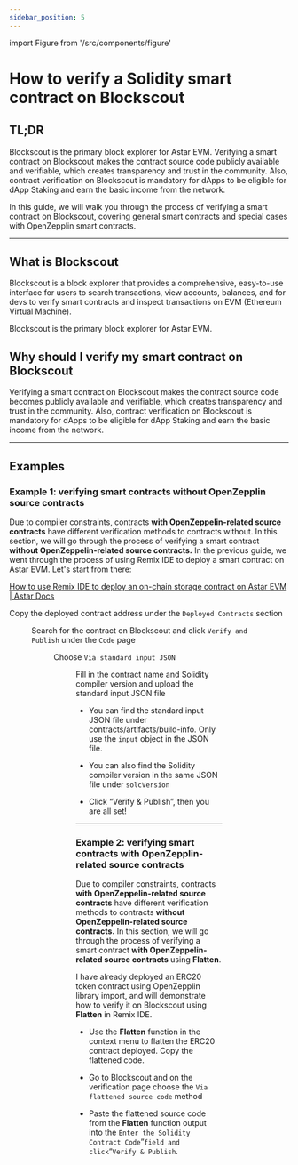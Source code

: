 ```yaml
---
sidebar_position: 5
---
```


import Figure from '/src/components/figure'

# How to verify a Solidity smart contract on Blockscout

## TL;DR

Blockscout is the primary block explorer for Astar EVM. Verifying a smart contract on Blockscout makes the contract source code publicly available and verifiable, which creates transparency and trust in the community. Also, contract verification on Blockscout is mandatory for dApps to be eligible for dApp Staking and earn the basic income from the network.

In this guide, we will walk you through the process of verifying a smart contract on Blockscout, covering general smart contracts and special cases with OpenZepplin smart contracts.

---

## What is Blockscout

Blockscout is a block explorer that provides a comprehensive, easy-to-use interface for users to search transactions, view accounts, balances, and for devs to verify smart contracts and inspect transactions on EVM (Ethereum Virtual Machine).

Blockscout is the primary block explorer for Astar EVM.

## Why should I verify my smart contract on Blockscout

Verifying a smart contract on Blockscout makes the contract source code becomes publicly available and verifiable, which creates transparency and trust in the community.
Also, contract verification on Blockscout is mandatory for dApps to be eligible for dApp Staking and earn the basic income from the network.

---

## Examples

### Example 1: verifying smart contracts without OpenZepplin source contracts

Due to compiler constraints, contracts **with OpenZeppelin-related source contracts** have different verification methods to contracts without.
In this section, we will go through the process of verifying a smart contract **without OpenZeppelin-related source contracts.**
In the previous guide, we went through the process of using Remix IDE to deploy a smart contract on Astar EVM. Let's start from there:

[How to use Remix IDE to deploy an on-chain storage contract on Astar EVM | Astar Docs](/docs/build/builder-guides/astar_features/use_remix.md)

Copy the deployed contract address under the `Deployed Contracts` section

<Figure src={require('./img/Untitled.png').default } width="100%" />

Search for the contract on Blockscout and click `Verify and Publish` under the `Code` page

<Figure src={require('./img/Untitled1.png').default } width="100%" />

Choose `Via standard input JSON`

<Figure src={require('./img/Untitled2.png').default } width="100%" />

Fill in the contract name and Solidity compiler version and upload the standard input JSON file

- You can find the standard input JSON file under contracts/artifacts/build-info. Only use the `input` object in the JSON file.

- You can also find the Solidity compiler version in the same JSON file under `solcVersion`

    <Figure src={require('./img/Untitled3.png').default } width="100%" />

- Click “Verify & Publish”, then you are all set!

    <Figure src={require('./img/Untitled4.png').default } width="100%" />

---

### Example 2: verifying smart contracts with OpenZepplin-related source contracts

Due to compiler constraints, contracts **with OpenZeppelin-related source contracts** have different verification methods to contracts **without OpenZeppelin-related source contracts.** In this section, we will go through the process of verifying a smart contract **with OpenZeppelin-related source contracts** using **Flatten**.

I have already deployed an ERC20 token contract using OpenZepplin library import, and will demonstrate how to verify it on Blockscout using **Flatten** in Remix IDE.

- Use the **Flatten** function in the context menu to flatten the ERC20 contract deployed. Copy the flattened code.
    <Figure src={require('./img/flatten.jpg').default } width="100%" />

- Go to Blockscout and on the verification page choose the `Via flattened source code` method
    <Figure src={require('./img/Untitled7.png').default } width="100%" />

- Paste the flattened source code from the **Flatten** function output into the `Enter the Solidity Contract Code`”`field and click`“`Verify & Publish`.
    <Figure src={require('./img/Untitled8.png').default } width="100%" />
